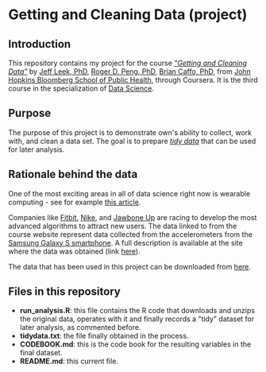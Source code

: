 Getting and Cleaning Data (project)
===================================

Introduction
------------

This repository contains my project for the course *["Getting and Cleaning Data"](https://www.coursera.org/course/getdata)* by [Jeff Leek, PhD](http://jtleek.com/), [Roger D. Peng, PhD](http://www.biostat.jhsph.edu/~rpeng/), [Brian Caffo, PhD](http://www.bcaffo.com/), from [John Hopkins Bloomberg School of Public Health](http://www.jhsph.edu/), through Coursera. It is the third course in the specialization of [Data Science](https://www.coursera.org/specialization/jhudatascience/1).  


Purpose
-------

The purpose of this project is to demonstrate own's ability to collect, work with, and clean a data set. The goal is to prepare *[tidy data](http://www.jstatsoft.org/v59/i10/paper)* that can be used for later analysis.


Rationale behind the data
-------------------------

One of the most exciting areas in all of data science right now is wearable computing - see for example [this article](http://www.insideactivitytracking.com/data-science-activity-tracking-and-the-battle-for-the-worlds-top-sports-brand/).

Companies like [Fitbit](http://www.fitbit.com/), [Nike](http://www.nike.com/), and [Jawbone Up](https://jawbone.com/up) are racing to develop the most advanced algorithms to attract new users. The data linked to from the course website represent data collected from the accelerometers from the [Samsung Galaxy S smartphone](https://en.wikipedia.org/wiki/Samsung_Galaxy_S). A full description is available at the site where the data was obtained (link [here](http://archive.ics.uci.edu/ml/datasets/Human+Activity+Recognition+Using+Smartphones)). 

The data that has been used in this project can be downloaded from [here](https://d396qusza40orc.cloudfront.net/getdata%2Fprojectfiles%2FUCI%20HAR%20Dataset.zip).


Files in this repository 
------------------------

* **run_analysis.R**: this file contains the R code that downloads and unzips the original data, operates with it and finally records a "tidy" dataset for later analysis, as commented before.
* **tidydata.txt**: the file finally obtained in the process.
* **CODEBOOK.md**: this is the code book for the resulting variables in the final dataset.
* **README.md**: this current file. 
